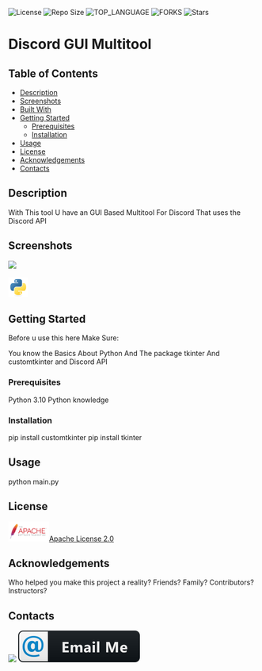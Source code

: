 ![License](https://img.shields.io/github/license/litecoinn/gui-multi.svg?style=for-the-badge) ![Repo Size](https://img.shields.io/github/languages/code-size/litecoinn/gui-multi.svg?style=for-the-badge) ![TOP_LANGUAGE](https://img.shields.io/github/languages/top/litecoinn/gui-multi.svg?style=for-the-badge) ![FORKS](https://img.shields.io/github/forks/litecoinn/gui-multi.svg?style=for-the-badge&social) ![Stars](https://img.shields.io/github/stars/litecoinn/gui-multi.svg?style=for-the-badge)
    
# Discord GUI Multitool

## Table of Contents

- [Description](#description)
- [Screenshots](#screenshots)
- [Built With](#built-with)
- [Getting Started](#getting-started)
  - [Prerequisites](#prerequisites)
  - [Installation](#installation)
- [Usage](#usage)
- [License](#license)
- [Acknowledgements](#acknowledgements)
- [Contacts](#contacts)

## Description

With This tool U have an GUI Based Multitool For Discord That uses the Discord API

## Screenshots

<img src="https://cdn.discordapp.com/attachments/1040217890089078794/1044337315977375784/unknown.png"/>

<a href="https://www.python.org/"><img src="https://raw.githubusercontent.com/devicons/devicon/master/icons/python/python-original.svg" height="40px" width="40px" /></a>

## Getting Started

Before u use this here Make Sure:

You know the Basics About Python And The package tkinter And customtkinter and Discord API

### Prerequisites

Python 3.10
Python knowledge 

### Installation

pip install customtkinter 
pip install tkinter 


## Usage

python main.py


## License

<a href="https://choosealicense.com/licenses/apache-2.0/"><img src="https://raw.githubusercontent.com/johnturner4004/readme-generator/master/src/components/assets/images/apache.svg" height=40 />Apache License 2.0</a>

## Acknowledgements

Who helped you make this project a reality? Friends? Family? Contributors? Instructors?

## Contacts

<a href="https://www.linkedin.com/in/"><img src="https://img.shields.io/badge/LinkedIn-0077B5?style=for-the-badge&logo=linkedin&logoColor=white" /></a>  <a href="mailto:"><img src=https://raw.githubusercontent.com/johnturner4004/readme-generator/master/src/components/assets/images/email_me_button_icon_151852.svg /></a>